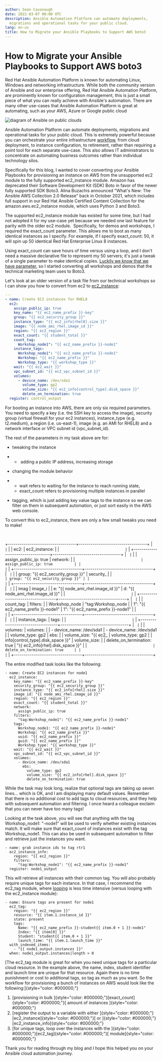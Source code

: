 ```yaml
---
author: Sean Cavanaugh
date: 2022-03-07 00:00 UTC
description: Ansible Automation Platform can automate deployments,
  migrations and operational tasks for your public cloud.
lang: en-us
title: How to Migrate your Ansible Playbooks to Support AWS boto3
---
```


# How to Migrate your Ansible Playbooks to Support AWS boto3

Red Hat Ansible Automation Platform is known for automating Linux,
Windows and networking infrastructure. While both the community version
of Ansible and our enterprise offering, Red Hat Ansible Automation
Platform, are prominently known for configuration management, this is
just a small piece of what you can really achieve with Ansible's
automation. There are many other use-cases that Ansible Automation
Platform is great at automating, such as your AWS, Azure or Google
public cloud 

![diagram of Ansible on public clouds](/images/posts/archive/ansible-public-clouds.png)

Ansible Automation Platform can automate deployments, migrations and
operational tasks for your public cloud. This is extremely powerful
because you can orchestrate your entire infrastructure
[workflow](https://docs.ansible.com/automation-controller/latest/html/userguide/workflows.html),
from cloud deployment, to instance configuration, to retirement, rather
than requiring a point tool for each separate use-case. This also allows
IT administrators to concentrate on automating business outcomes rather
than individual technology silos.

Specifically for this blog, I wanted to cover converting your Ansible
Playbooks for provisioning an instance on AWS from the unsupported ec2
module to the fully supported ec2_instance module. Amazon has deprecated
their Software Development Kit (SDK) Boto in favor of the newer fully
supported SDK Boto3. Alina Buzachis announced "What's New: The Ansible
AWS Collection 2.0 Release" back in October 2021, which includes full
support in our Red Hat Ansible Certified Content Collection for the
amazon.aws.ec2_instance module, which uses Python 3 and Boto3.

The supported ec2_instance module has existed for some time, but I had
not adopted it for my use-case yet because we needed one last feature
for parity with the older ec2 module.  Specifically, for demos and
workshops, I required the exact_count parameter. This allows me to boot
as many identical instances as I specify. For example, if I specify
exact_count: 50, it will spin up 50 identical Red Hat Enterprise Linux 8
instances.  

Using exact_count can save hours of time versus using a loop, and I
don't need a massive declarative file to represent my 50 servers; it\'s
just a tweak of a single parameter to make identical copies. [Luckily we
know that we have
parameter](https://github.com/ansible-collections/amazon.aws/pull/539),
so I started converting all workshops and demos that the technical
marketing team uses to Boto3.

Let\'s look at an older version of a task file from our technical
workshops so I can show you how to convert from ec2 to
[ec2_instance](https://docs.ansible.com/ansible/latest/collections/amazon/aws/ec2_instance_module.html#ansible-collections-amazon-aws-ec2-instance-module):

``` yml
---
- name: Create EC2 instances for RHEL8
  ec2:
    assign_public_ip: true
    key_name: "{{ ec2_name_prefix }}-key"
    group: "{{ ec2_security_group }}"
    instance_type: "{{ ec2_info[rhel8].size }}"
    image: "{{ node_ami_rhel.image_id }}"
    region: "{{ ec2_region }}"
    exact_count: "{{ student_total }}"
    count_tag:
      Workshop_node1": "{{ ec2_name_prefix }}-node1"
    instance_tags:
      Workshop_node1": "{{ ec2_name_prefix }}-node1"
      Workshop: "{{ ec2_name_prefix }}"
      Workshop_type: "{{ workshop_type }}"
    wait: "{{ ec2_wait }}"
    vpc_subnet_id: "{{ ec2_vpc_subnet_id }}"
    volumes:
      - device_name: /dev/sda1
        volume_type: gp2
        volume_size: "{{ ec2_info[control_type].disk_space }}"
        delete_on_termination: true
  register: control_output
```

For booting an instance into AWS, there are only six required
parameters. You need to specify a key (i.e. the SSH key to access the
image), security group (virtual firewall for your ec2 instances),
instance_type (e.g. t2.medium), a region (i.e. us-east-1), image (e.g.
an AMI for RHEL8) and a network interface or VPC subnet id
(vpc_subnet_id). 

The rest of the parameters in my task above are for:

-   tweaking the instance

-   -    adding a public IP address, increasing storage

-   changing the module behavior

-   -   wait refers to waiting for the instance to reach running state,
    -   exact_count refers to provisioning multiple instances in
        parallel

-   tagging, which is just adding key value tags to the instance so we
    can filter on them in subsequent automation, or just sort easily in
    the AWS web console.

To convert this to ec2_instance, there are only a few small tweaks you
need to make!

 

+-----------------------------------+-----------------------------------+
| ```  | ```  |
| ec2:                              | ec2_instance:                     |
| ```                               | ```                               |
+-----------------------------------+-----------------------------------+
| ```  | ```  |
| assign_public_ip: true            | network:                          |
| ```                               |   assign_public_ip: true          |
|                                   | ```                               |
+-----------------------------------+-----------------------------------+
| ```  | ```  |
| group: "{{ ec2_security_group }}" | security_                         |
| ```                               | group: "{{ ec2_security_group }}" |
|                                   | ```                               |
+-----------------------------------+-----------------------------------+
| ```  | ```  |
| imag                              | image_i                           |
| e: "{{ node_ami_rhel.image_id }}" | d: "{{ node_ami_rhel.image_id }}" |
| ```                               | ```                               |
+-----------------------------------+-----------------------------------+
| ```  | ```  |
| count_tag:                        | filters:                          |
|   Workshop_node                   |   "tag:Workshop_node              |
| 1": "{{ ec2_name_prefix }}-node1" | 1": "{{ ec2_name_prefix }}-node1" |
| ```                               | ```                               |
+-----------------------------------+-----------------------------------+
| ```  | ```  |
| instance_tags:                    | tags:                             |
| ```                               | ```                               |
+-----------------------------------+-----------------------------------+
| ```  | ```  |
| volumes:                          | volumes:                          |
|   - device_name: /dev/sda1        | - device_name: /dev/sda1          |
|   volume_type: gp2                |   ebs:                            |
|   volume_size: "{{ ec2_           |   volume_type: gp2                |
| info[control_type].disk_space }}" |   volume_size:                    |
|   delete_on_termination: true     | "{{ ec2_info[rhel].disk_space }}" |
| ```                               |   delete_on_termination: true     |
|                                   | ```                               |
+-----------------------------------+-----------------------------------+

The entire modified task looks like the following:

``` 
- name: Create EC2 instances for node1
  ec2_instance:
    key_name: "{{ ec2_name_prefix }}-key"
    security_group: "{{ ec2_security_group }}"
    instance_type: "{{ ec2_info[rhel].size }}"
    image_id: "{{ node_ami_rhel.image_id }}"
    region: "{{ ec2_region }}"
    exact_count: "{{ student_total }}"
    network:
      assign_public_ip: true
    filters:
      "tag:Workshop_node1": "{{ ec2_name_prefix }}-node1"
    tags:
      Workshop_node1: "{{ ec2_name_prefix }}-node1"
      Workshop: "{{ ec2_name_prefix }}"
      uuid: "{{ ec2_name_prefix }}"
      guid: "{{ ec2_name_prefix }}"
      Workshop_type: "{{ workshop_type }}"
    wait: "{{ ec2_wait }}"
    vpc_subnet_id: "{{ ec2_vpc_subnet_id }}"
    volumes:
      - device_name: /dev/sda1
        ebs:
          volume_type: gp2
          volume_size: "{{ ec2_info[rhel].disk_space }}"
          delete_on_termination: true
```

While the task may look long, realize that optional tags are taking up
seven lines... which is OK, and I am displaying many default values.
Remember that there is no additional cost to add tags to cloud
resources, and they help with subsequent automation and filtering. I
once heard a colleague exclaim that you can never have too many tags!

Looking at the task above, you will see that anything with the tag
Workshop_node1: "-node1" will be used to verify whether existing
instances match. It will make sure that exact_count of instances exist
with the tag Workshop_node1. This can also be used in subsequent
automation to filter and retrieve just the instances you want.

``` 
- name: grab instance ids to tag rtr1
  ec2_instance_info:
    region: "{{ ec2_region }}"
    filters:
      "tag:Workshop_node1": "{{ ec2_name_prefix }}-node1"
  register: node1_output
```

This will retrieve all instances with their common tag. You will also
probably require unique tags for each instance. In that case, I
recommend the ec2_tag module, where
[looping](https://docs.ansible.com/ansible/latest/user_guide/playbooks_loops.html)
is less time intensive (versus looping with the ec2_instance module):

``` 
- name: Ensure tags are present for node1
  ec2_tag:
    region: "{{ ec2_region }}"
    resource: "{{ item.1.instance_id }}"
    state: present
    tags:
      Name: "{{ ec2_name_prefix }}-student{{ item.0 + 1 }}-node1"
      Index: "{{ item[0] }}"
      Student: "student{{ item.0 + 1 }}"
      launch_time: "{{ item.1.launch_time }}"
  with_indexed_items:
    - "{{ node1_output.instances }}"
  when: node1_output.instances|length > 0
```

[The ec2_tag module is great for when you need unique tags for a
particular cloud resource. In the example above, the name, index,
student identifier and launch time are unique for that resource. Again
there is no time punishment or cost to additional tags, so tag as much
as you want. So the workflow for provisioning a bunch of instances on
AWS would look like the following:]{style="color: #000000;"}

1.  [provisioning in bulk
    ]{style="color: #000000;"}[exact_count]{style="color: #000000;"}[
    amount of instances ]{style="color: #000000;"}
2.  [register the output to a variable with either
    ]{style="color: #000000;"}[ec2_instance]{style="color: #000000;"}[
    or
    ]{style="color: #000000;"}[ec2_instance_info]{style="color: #000000;"}
3.  [for unique tags, loop over the instances with the
    ]{style="color: #000000;"}[ec2_tag]{style="color: #000000;"}[
    module]{style="color: #000000;"}

Thank you for reading through my blog and I hope this helped you on
your Ansible cloud automation journey.
